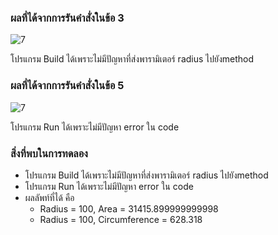 ### ผลที่ได้จากการรันคำสั่งในข้อ 3
![7](https://github.com/Nitiphum7/03376836-OOP-2566-Lab-06/assets/144196695/617b508b-f408-4953-8d9b-0da6b078a02b)


โปรแกรม Build ได้เพราะไม่มีปัญหาที่ส่งพารามิเตอร์ radius ไปยังmethod

### ผลที่ได้จากการรันคำสั่งในข้อ 5

![7](https://github.com/Nitiphum7/03376836-OOP-2566-Lab-06/assets/144196695/458533fc-e38f-417c-a574-a29cf8d77739)


โปรแกรม Run ได้เพราะไม่มีปัญหา error ใน code

### สิ่งที่พบในการทดลอง
- โปรแกรม Build ได้เพราะไม่มีปัญหาที่ส่งพารามิเตอร์ radius ไปยังmethod
- โปรแกรม Run ได้เพราะไม่มีปัญหา error ใน code
- ผลลัพท์ที่ได้ คือ
  - Radius = 100, Area = 31415.899999999998
  - Radius = 100, Circumference = 628.318
